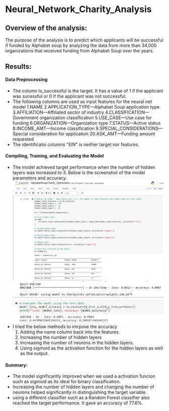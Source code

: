 # Neural_Network_Charity_Analysis
## Overview of the analysis:
The purpose of the analysis is to predict which applicants will be successful if funded by Alphabet soup by analyzing the data from more than 34,000 organizations that received funding from Alphabet Soup over the years.

## Results:

#### Data Preprocessing
- The column Is_successful is the target. It has a value of 1 if the applicant was sucessful or 0 if the applicant was not successful.
- The following columns are used as input features for the neural net model
  1.NAME
  2.APPLICATION_TYPE—Alphabet Soup application type
  3.AFFILIATION—Affiliated sector of industry
  4.CLASSIFICATION—Government organization classification
  5.USE_CASE—Use case for funding
  6.ORGANIZATION—Organization type
  7.STATUS—Active status
  8.INCOME_AMT—Income classification
  9.SPECIAL_CONSIDERATIONS—Special consideration for application
  20.ASK_AMT—Funding amount requested  
 - The identificatio columns "EIN" is neither target nor features.
#### Compiling, Training, and Evaluating the Model
- The model achieved target performance when the number of hidden layers was increased to 3. Below is the screenshot of the model parameters and accuracy.
![image](https://github.com/vijayabme/Neural_Network_Charity_Analysis/blob/main/Resources/model_params.png)
![image](https://github.com/vijayabme/Neural_Network_Charity_Analysis/blob/main/Resources/target_accuracy.png)
- I tried the below methods to imrpove the accuracy
  1. Adding the name column back into the features
  2. Increasing the number of hidden layers   
  3. Increasing the number of neurons in the hidden layers.
  4. Using sigmoid as the activation function for the hidden layers as well as the output.

#### Summary:
- The model significantly improved when we used a activation funcion such as sigmoid as its ideal for binary classification. 
- Increasing the number of hidden layers and changing the number of neurons helped significantly in distinguishing the target variable. 
- using a different classifier such as a Random Forest classifier also reached the target performance. It gave an accuracy of 77.6%.
